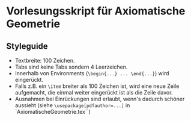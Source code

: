 # Vorlesungsskript für Axiomatische Geometrie

## Styleguide
  + Textbreite: 100 Zeichen.
  + Tabs sind keine Tabs sondern 4 Leerzeichen.
  + Innerhalb von Environments (`\begin{...} ... \end{...}`) wird eingerückt.
  + Falls z.B. ein `\item` breiter als 100 Zeichen ist, wird eine neue Zeile aufgemacht, die einmal
    weiter eingerückt ist als die Zeile davor.
  + Ausnahmen bei Einrückungen sind erlaubt, wenn's dadurch schöner aussieht (siehe
    `\usepackage[pdfauthor=...]` in `AxiomatischeGeometrie.tex``)
